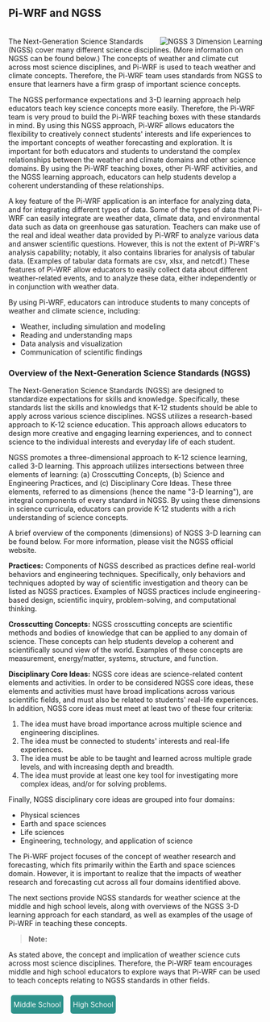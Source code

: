 <style>
    .ngss_lvl {background-color:#2E938C;
border-radius:5px;
color:white;
cursor:pointer;
padding:10px 5px;
height: 100px;
width:250px;
margin: auto 5px;
text-decoration:none;
}

a:link { text-decoration: none; }


a:visited { text-decoration: none; }


a:hover { text-decoration: none; }


a:active { text-decoration: none; }
</style>

## Pi-WRF and NGSS
<br/>
<img src="assets/ngss_logo.png" align="right" alt="NGSS 3 Dimension Learning">
The Next-Generation Science Standards (NGSS) cover many different science 
disciplines. (More information on NGSS can be found below.) The concepts 
of weather and climate cut across most science disciplines, and Pi-WRF is 
used to teach weather and climate concepts. Therefore, the Pi-WRF team 
uses standards from NGSS to ensure that learners have a firm grasp of 
important science concepts.

The NGSS performance expectations and 3-D learning approach help educators 
teach key science concepts more easily. Therefore, the Pi-WRF team is very 
proud to build the Pi-WRF teaching boxes with these standards in mind. 
By using this NGSS approach, Pi-WRF allows educators the flexibility to 
creatively connect students' interests and life experiences to the 
important concepts of weather forecasting and exploration. It is important 
for both educators and students to understand the complex relationships 
between the weather and climate domains and other science domains. By 
using the Pi-WRF teaching boxes, other Pi-WRF activities, and the NGSS 
learning approach, educators can help students develop a coherent 
understanding of these relationships.

A key feature of the Pi-WRF application is an interface for analyzing 
data, and for integrating different types of data. Some of the types of 
data that Pi-WRF can easily integrate are weather data, climate data, and 
environmental data such as data on greenhouse gas saturation. Teachers can 
make use of the real and ideal weather data provided by Pi-WRF to analyze 
various data and answer scientific questions. However, this is not the 
extent of Pi-WRF's analysis capability; notably, it also contains 
libraries for analysis of tabular data. (Examples of tabular data formats 
are csv, xlsx, and netcdf.) These features of Pi-WRF allow educators to 
easily collect data about different weather-related events, and to analyze 
these data, either independently or in conjunction with weather data.

By using Pi-WRF, educators can introduce students to many concepts of 
weather and climate science, including:

- Weather, including simulation and modeling
- Reading and understanding maps
- Data analysis and visualization
- Communication of scientific findings

### Overview of the Next-Generation Science Standards (NGSS)

The Next-Generation Science Standards (NGSS) are designed to standardize 
expectations for skills and knowledge. Specifically, these standards list 
the skills and knowledgs that K-12 students should be able to apply across 
various science disciplines. NGSS utilizes a research-based approach to 
K-12 science education. This approach allows educators to design more 
creative and engaging learning experiences, and to connect science to the 
individual interests and everyday life of each student. 

NGSS promotes a three-dimensional approach to K-12 science learning, 
called 3-D learning. This approach utilizes intersections between three 
elements of learning: (a) Crosscutting Concepts, (b) Science 
and Engineering Practices, and (c) Disciplinary Core Ideas. These three 
elements, referred to as dimensions (hence the name "3-D learning"), are 
integral components of every standard in NGSS. By using these dimensions 
in science curricula, educators can provide K-12 students with a rich 
understanding of science concepts.

A brief overview of the components (dimensions) of NGSS 3-D learning can 
be found below. For more information, please visit the [NGSS official 
website](https://www.nextgenscience.org).

**Practices:** Components of NGSS described as practices define real-world 
behaviors and engineering techniques. Specifically, only behaviors and 
techniques adopted by way of scientific investigation and theory can be 
listed as NGSS practices. Examples of NGSS practices include 
engineering-based design, scientific inquiry, problem-solving, and 
computational thinking.

**Crosscutting Concepts:** NGSS crosscutting concepts are scientific 
methods and bodies of knowledge that can be applied to any domain of 
science. These concepts can help students develop a coherent and 
scientifically sound view of the world. Examples of these concepts are 
measurement, energy/matter, systems, structure, and function.

**Disciplinary Core Ideas:** NGSS core ideas are science-related content 
elements and activities. In order to be considered NGSS core ideas, these 
elements and activities must have broad implications across various 
scientific fields, and must also be related to students' real-life 
experiences. In addition, NGSS core ideas must meet at least two of these 
four criteria:

1. The idea must have broad importance across multiple science and 
engineering disciplines.
2. The idea must be connected to students' interests and real-life 
experiences.
3. The idea must be able to be taught and learned across multiple grade 
levels, and with increasing depth and breadth.
4. The idea must provide at least one key tool for investigating more 
complex ideas, and/or for solving problems.

Finally, NGSS disciplinary core ideas are grouped into four domains:

- Physical sciences
- Earth and space sciences
- Life sciences
- Engineering, technology, and application of science

The Pi-WRF project focuses of the concept of weather research and 
forecasting, which fits primarily within the Earth and space sciences 
domain. However, it is important to realize that the impacts of weather 
research and forecasting cut across all four domains identified above.

The next sections provide NGSS standards for weather science at the middle 
and high school levels, along with overviews of the NGSS 3-D learning 
approach for each standard, as well as examples of the usage of Pi-WRF in 
teaching these concepts.
<br/>

> **Note:**

As stated above, the concept and implication of weather science cuts 
across most science disciplines. Therefore, the Pi-WRF team encourages 
middle and high school educators to explore ways that Pi-WRF can be used 
to teach concepts relating to NGSS standards in other fields.

<br/>
<a class="ngss_lvl" href="/piwrf-teachingbox/pages/standards/middleschool.html">Middle School</a>
<a class="ngss_lvl" href="/piwrf-teachingbox/pages/standards/highschool.html">High School</a>

